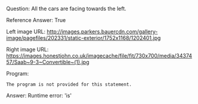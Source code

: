 Question: All the cars are facing towards the left.

Reference Answer: True

Left image URL: http://images.parkers.bauercdn.com/gallery-image/pagefiles/202331/static-exterior/1752x1168/1202401.jpg

Right image URL: https://images.honestjohn.co.uk/imagecache/file/fit/730x700/media/3437457/Saab~9-3~Convertible~(1).jpg

Program:

```
The program is not provided for this statement.
```
Answer: Runtime error: 'is'

